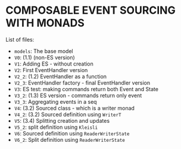 COMPOSABLE EVENT SOURCING WITH MONADS
=====================================

List of files:

- `models`: The base model
- `V0`: (1.1) (non-ES version)
- `V1`: Adding ES - without creation
- `V2`: First EventHandler version
- `V2_2`: (1.2) EventHandler as a function
- `V2_3`: EventHandler factory - final EventHandler version
- `V3`: ES test: making commands return both Event and State
- `V3_2`: (1.3) ES version - commands return only event
- `V3_3`: Aggregating events in a seq
- `V4`: (3.2) Sourced class - which is a writer monad
- `V4_2`: (3.2) Sourced definition using `WriterT`
- `V5`: (3.4) Splitting creation and updates
- `V5_2`: split definition using `Kleisli`
- `V6`: Sourced definition using `ReaderWriterState`
- `V6_2`: Split definition using `ReaderWriterState`

